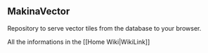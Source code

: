 ## MakinaVector

Repository to serve vector tiles from the database to your browser.

All the informations in the [[Home Wiki|WikiLink]]  